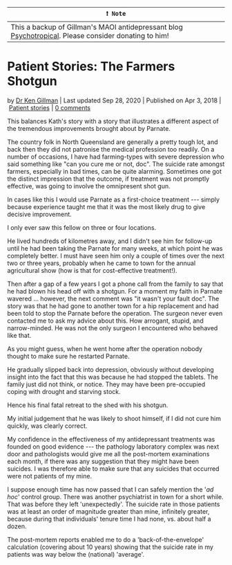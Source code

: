 **`❗ Note`** |
------------------- |
This a backup of Gillman's MAOI antidepressant blog [Psychotropical](https://psychotropical.com/). Please consider donating to him! |

Patient Stories: The Farmers Shotgun
====================================

by [Dr Ken Gillman](https://psychotropical.com/author/dr-ken-gillman/ "Posts by Dr Ken Gillman") | Last updated Sep 28, 2020 | Published on Apr 3, 2018 | [Patient stories](https://psychotropical.com/category/patient-stories/) | [0 comments](https://psychotropical.com/patient-stories-the-farmers-shotgun/#respond)

This balances Kath's story with a story that illustrates a different aspect of the tremendous improvements brought about by Parnate.

The country folk in North Queensland are generally a pretty tough lot, and back then they did not patronise the medical profession too readily. On a number of occasions, I have had farming-types with severe depression who said something like "can you cure me or not, doc". The suicide rate amongst farmers, especially in bad times, can be quite alarming. Sometimes one got the distinct impression that the outcome, if treatment was not promptly effective, was going to involve the omnipresent shot gun.

In cases like this I would use Parnate as a first-choice treatment --- simply because experience taught me that it was the most likely drug to give decisive improvement.

I only ever saw this fellow on three or four locations.

He lived hundreds of kilometres away, and I didn't see him for follow-up until he had been taking the Parnate for many weeks, at which point he was completely better. I must have seen him only a couple of times over the next two or three years, probably when he came to town for the annual agricultural show (how is that for cost-effective treatment!).

Then after a gap of a few years I got a phone call from the family to say that he had blown his head off with a shotgun. For a moment my faith in Parnate wavered ... however, the next comment was "it wasn't your fault doc". The story was that he had gone to another town for a hip replacement and had been told to stop the Parnate before the operation. The surgeon never even contacted me to ask my advice about this. How arrogant, stupid, and narrow-minded. He was not the only surgeon I encountered who behaved like that.

As you might guess, when he went home after the operation nobody thought to make sure he restarted Parnate.

He gradually slipped back into depression, obviously without developing insight into the fact that this was because he had stopped the tablets. The family just did not think, or notice. They may have been pre-occupied coping with drought and starving stock.

Hence his final fatal retreat to the shed with his shotgun.

My initial judgement that he was likely to shoot himself, if I did not cure him quickly, was clearly correct.

My confidence in the effectiveness of my antidepressant treatments was founded on good evidence --- the pathology laboratory complex was next door and pathologists would give me all the post-mortem examinations each month, if there was any suggestion that they might have been suicides. I was therefore able to make sure that any suicides that occurred were not patients of my mine.

I suppose enough time has now passed that I can safely mention the '*ad hoc*' control group. There was another psychiatrist in town for a short while. That was before they left 'unexpectedly'. The suicide rate in those patients was at least an order of magnitude greater than mine, infinitely greater, because during that individuals' tenure time I had none, vs. about half a dozen.

The post-mortem reports enabled me to do a 'back-of-the-envelope' calculation (covering about 10 years) showing that the suicide rate in my patients was way below the (national) 'average'.
